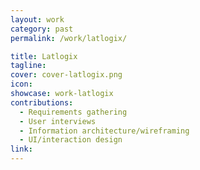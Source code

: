 ```yaml
---
layout: work
category: past
permalink: /work/latlogix/

title: Latlogix
tagline:
cover: cover-latlogix.png
icon:
showcase: work-latlogix
contributions:
  - Requirements gathering
  - User interviews
  - Information architecture/wireframing
  - UI/interaction design
link:
---
```

